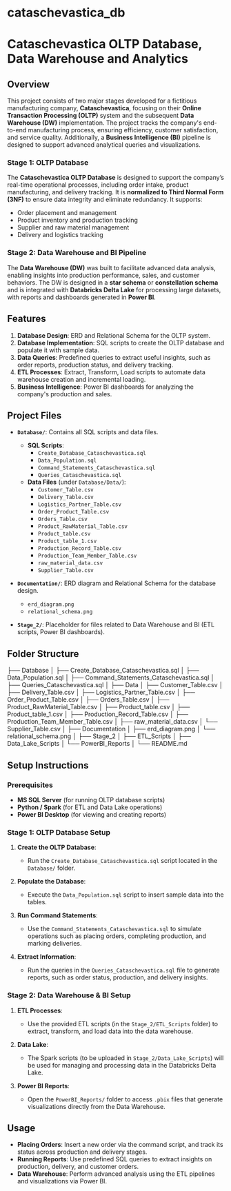 # cataschevastica_db

# Cataschevastica OLTP Database, Data Warehouse and Analytics

## Overview

This project consists of two major stages developed for a fictitious manufacturing company, **Cataschevastica**, focusing on their **Online Transaction Processing (OLTP)** system and the subsequent **Data Warehouse (DW)** implementation. The project tracks the company's end-to-end manufacturing process, ensuring efficiency, customer satisfaction, and service quality. Additionally, a **Business Intelligence (BI)** pipeline is designed to support advanced analytical queries and visualizations.

### Stage 1: OLTP Database

The **Cataschevastica OLTP Database** is designed to support the company’s real-time operational processes, including order intake, product manufacturing, and delivery tracking. It is **normalized to Third Normal Form (3NF)** to ensure data integrity and eliminate redundancy. It supports:

- Order placement and management
- Product inventory and production tracking
- Supplier and raw material management
- Delivery and logistics tracking

### Stage 2: Data Warehouse and BI Pipeline

The **Data Warehouse (DW)** was built to facilitate advanced data analysis, enabling insights into production performance, sales, and customer behaviors. The DW is designed in a **star schema** or **constellation schema** and is integrated with **Databricks Delta Lake** for processing large datasets, with reports and dashboards generated in **Power BI**.

## Features

1. **Database Design**: ERD and Relational Schema for the OLTP system.
2. **Database Implementation**: SQL scripts to create the OLTP database and populate it with sample data.
3. **Data Queries**: Predefined queries to extract useful insights, such as order reports, production status, and delivery tracking.
4. **ETL Processes**: Extract, Transform, Load scripts to automate data warehouse creation and incremental loading.
5. **Business Intelligence**: Power BI dashboards for analyzing the company's production and sales.

## Project Files

- **`Database/`**: Contains all SQL scripts and data files.
  - **SQL Scripts**:
    - `Create_Database_Cataschevastica.sql`
    - `Data_Population.sql`
    - `Command_Statements_Cataschevastica.sql`
    - `Queries_Cataschevastica.sql`
  - **Data Files** (under `Database/Data/`):
    - `Customer_Table.csv`
    - `Delivery_Table.csv`
    - `Logistics_Partner_Table.csv`
    - `Order_Product_Table.csv`
    - `Orders_Table.csv`
    - `Product_RawMaterial_Table.csv`
    - `Product_table.csv`
    - `Product_table_1.csv`
    - `Production_Record_Table.csv`
    - `Production_Team_Member_Table.csv`
    - `raw_material_data.csv`
    - `Supplier_Table.csv`

- **`Documentation/`**: ERD diagram and Relational Schema for the database design.
  - `erd_diagram.png`
  - `relational_schema.png`

- **`Stage_2/`**: Placeholder for files related to Data Warehouse and BI (ETL scripts, Power BI dashboards).

## Folder Structure

├── Database
│   ├── Create_Database_Cataschevastica.sql
│   ├── Data_Population.sql
│   ├── Command_Statements_Cataschevastica.sql
│   ├── Queries_Cataschevastica.sql
│   ├── Data
│       ├── Customer_Table.csv
│       ├── Delivery_Table.csv
│       ├── Logistics_Partner_Table.csv
│       ├── Order_Product_Table.csv
│       ├── Orders_Table.csv
│       ├── Product_RawMaterial_Table.csv
│       ├── Product_table.csv
│       ├── Product_table_1.csv
│       ├── Production_Record_Table.csv
│       ├── Production_Team_Member_Table.csv
│       ├── raw_material_data.csv
│       └── Supplier_Table.csv
│
├── Documentation
│   ├── erd_diagram.png
│   └── relational_schema.png
│
├── Stage_2
│   ├── ETL_Scripts
│   ├── Data_Lake_Scripts
│   └── PowerBI_Reports
│
└── README.md

## Setup Instructions

### Prerequisites

- **MS SQL Server** (for running OLTP database scripts)
- **Python / Spark** (for ETL and Data Lake operations)
- **Power BI Desktop** (for viewing and creating reports)

### Stage 1: OLTP Database Setup

1. **Create the OLTP Database**:
   - Run the `Create_Database_Cataschevastica.sql` script located in the `Database/` folder.

2. **Populate the Database**:
   - Execute the `Data_Population.sql` script to insert sample data into the tables.

3. **Run Command Statements**:
   - Use the `Command_Statements_Cataschevastica.sql` to simulate operations such as placing orders, completing production, and marking deliveries.

4. **Extract Information**:
   - Run the queries in the `Queries_Cataschevastica.sql` file to generate reports, such as order status, production, and delivery insights.

### Stage 2: Data Warehouse & BI Setup

1. **ETL Processes**:
   - Use the provided ETL scripts (in the `Stage_2/ETL_Scripts` folder) to extract, transform, and load data into the data warehouse.

2. **Data Lake**:
   - The Spark scripts (to be uploaded in `Stage_2/Data_Lake_Scripts`) will be used for managing and processing data in the Databricks Delta Lake.

3. **Power BI Reports**:
   - Open the `PowerBI_Reports/` folder to access `.pbix` files that generate visualizations directly from the Data Warehouse.

## Usage

- **Placing Orders**: Insert a new order via the command script, and track its status across production and delivery stages.
- **Running Reports**: Use predefined SQL queries to extract insights on production, delivery, and customer orders.
- **Data Warehouse**: Perform advanced analysis using the ETL pipelines and visualizations via Power BI.


